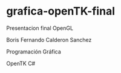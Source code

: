 # grafica-openTK-final
Presentacion final OpenGL

Boris Fernando Calderon Sanchez

Programación Gráfica

OpenTK C#
